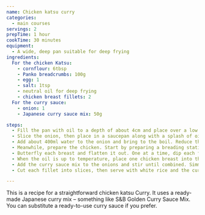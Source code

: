 ```yaml
---
name: Chicken katsu curry
categories:
  - main courses
servings: 2
prepTime: 1 hour
cookTime: 30 minutes
equipment:
  - A wide, deep pan suitable for deep frying
ingredients:
  For the chicken Katsu:
    - cornflour: 6tbsp
    - Panko breadcrumbs: 100g
    - egg: 1
    - salt: 1tsp
    - neutral oil for deep frying
    - chicken breast fillets: 2
  For the curry sauce:
    - onion: 1
    - Japanese curry sauce mix: 50g

steps:
  - Fill the pan with oil to a depth of about 4cm and place over a low heat to bring up to temperature. We want to fry at about 170℃.
  - Slice the onion, then place in a saucepan along with a splash of oil. Cook over a medium heat until soft and starting to brown – about 5 minutes.
  - Add about 400ml water to the onion and bring to the boil. Reduce the heat, cover, and simmer for about 15 minutes.
  - Meanwhile, prepare the chicken. Start by preparing a breading station – take three large flat bowls, place the cornflour in one, the egg in the next, and the Panko in the third. Mix the salt with the cornflour, then add a tablespoon of oil to the egg and beat.
  - Butterfly each breast and flatten it out. One at a time, dip each fillet in the cornflour, them remove and shake off the excess. Dip in the egg mixture until covered, then dip in the breadcrumbs, patting them in to ensure an even coat. Place on a plate.
  - When the oil is up to temperature, place one chicken breast into the plan, ensuring it's covered in oil. Fry for about two minutes on each side – the coating should be a nice, even golden brown. Repeat with the other breast.
  - Add the curry sauce mix to the onions and stir until combined. Simmer for 5 minutes until thickened.
  - Cut each fillet into slices, then serve with white rice and the curry sauce poured over.

---
```


This is a recipe for a straightforward chicken katsu Curry. It uses a ready-made Japanese curry mix – something like S&B Golden Curry Sauce Mix. You can substitute a ready-to-use curry sauce if you prefer.
